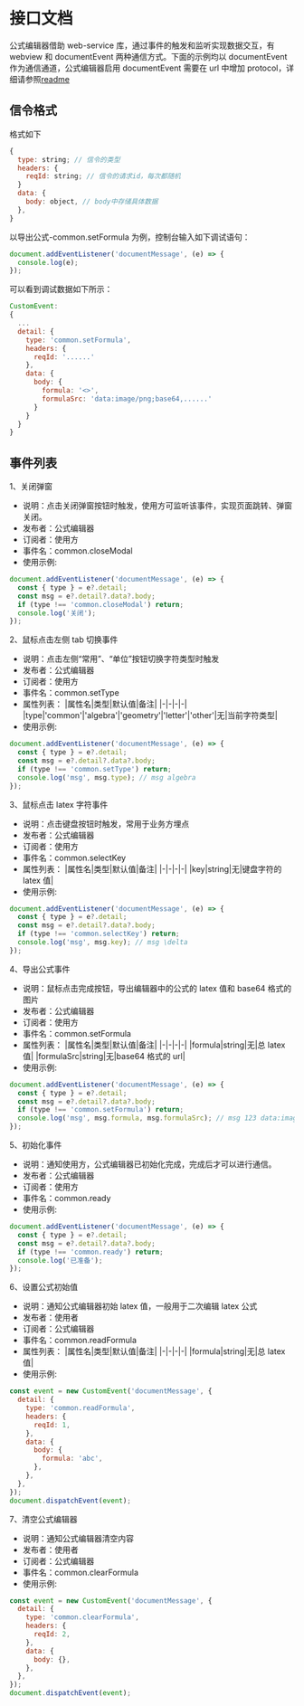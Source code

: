 # 接口文档

公式编辑器借助 web-service 库，通过事件的触发和监听实现数据交互，有 webview 和 documentEvent 两种通信方式。下面的示例均以 documentEvent 作为通信通道，公式编辑器启用 documentEvent 需要在 url 中增加 protocol，详细请参照[readme](https://github.com/SugarTurboS/Formula-Editor/blob/dev-2.0.23/readme.md)

## 信令格式

格式如下

```js
{
  type: string; // 信令的类型
  headers: {
    reqId: string; // 信令的请求id，每次都随机
  }
  data: {
    body: object, // body中存储具体数据
  },
}
```

以导出公式-common.setFormula 为例，控制台输入如下调试语句：

```js
document.addEventListener('documentMessage', (e) => {
  console.log(e);
});
```

可以看到调试数据如下所示：

```js
CustomEvent:
{
  ...
  detail: {
    type: 'common.setFormula',
    headers: {
      reqId: '......'
    },
    data: {
      body: {
        formula: '<>',
        formulaSrc: 'data:image/png;base64,......'
      }
    }
  }
}
```

## 事件列表

1、关闭弹窗

- 说明：点击关闭弹窗按钮时触发，使用方可监听该事件，实现页面跳转、弹窗关闭。
- 发布者：公式编辑器
- 订阅者：使用方
- 事件名：common.closeModal
- 使用示例:

```js
document.addEventListener('documentMessage', (e) => {
  const { type } = e?.detail;
  const msg = e?.detail?.data?.body;
  if (type !== 'common.closeModal') return;
  console.log('关闭');
});
```

2、鼠标点击左侧 tab 切换事件

- 说明：点击左侧“常用”、“单位”按钮切换字符类型时触发
- 发布者：公式编辑器
- 订阅者：使用方
- 事件名：common.setType
- 属性列表：
  |属性名|类型|默认值|备注|
  |-|-|-|-|
  |type|'common'\|'algebra'\|'geometry'\|'letter'\|'other'|无|当前字符类型|
- 使用示例:

```js
document.addEventListener('documentMessage', (e) => {
  const { type } = e?.detail;
  const msg = e?.detail?.data?.body;
  if (type !== 'common.setType') return;
  console.log('msg', msg.type); // msg algebra
});
```

3、鼠标点击 latex 字符事件

- 说明：点击键盘按钮时触发，常用于业务方埋点
- 发布者：公式编辑器
- 订阅者：使用方
- 事件名：common.selectKey
- 属性列表：
  |属性名|类型|默认值|备注|
  |-|-|-|-|
  |key|string|无|键盘字符的 latex 值|
- 使用示例:

```js
document.addEventListener('documentMessage', (e) => {
  const { type } = e?.detail;
  const msg = e?.detail?.data?.body;
  if (type !== 'common.selectKey') return;
  console.log('msg', msg.key); // msg \delta
});
```

4、导出公式事件

- 说明：鼠标点击完成按钮，导出编辑器中的公式的 latex 值和 base64 格式的图片
- 发布者：公式编辑器
- 订阅者：使用方
- 事件名：common.setFormula
- 属性列表：
  |属性名|类型|默认值|备注|
  |-|-|-|-|
  |formula|string|无|总 latex 值|
  |formulaSrc|string|无|base64 格式的 url|
- 使用示例:

```js
document.addEventListener('documentMessage', (e) => {
  const { type } = e?.detail;
  const msg = e?.detail?.data?.body;
  if (type !== 'common.setFormula') return;
  console.log('msg', msg.formula, msg.formulaSrc); // msg 123 data:image/png;......
});
```

5、初始化事件

- 说明：通知使用方，公式编辑器已初始化完成，完成后才可以进行通信。
- 发布者：公式编辑器
- 订阅者：使用方
- 事件名：common.ready
- 使用示例:

```js
document.addEventListener('documentMessage', (e) => {
  const { type } = e?.detail;
  const msg = e?.detail?.data?.body;
  if (type !== 'common.ready') return;
  console.log('已准备');
});
```

6、设置公式初始值

- 说明：通知公式编辑器初始 latex 值，一般用于二次编辑 latex 公式
- 发布者：使用者
- 订阅者：公式编辑器
- 事件名：common.readFormula
- 属性列表：
  |属性名|类型|默认值|备注|
  |-|-|-|-|
  |formula|string|无|总 latex 值|
- 使用示例:

```js
const event = new CustomEvent('documentMessage', {
  detail: {
    type: 'common.readFormula',
    headers: {
      reqId: 1,
    },
    data: {
      body: {
        formula: 'abc',
      },
    },
  },
});
document.dispatchEvent(event);
```

7、清空公式编辑器

- 说明：通知公式编辑器清空内容
- 发布者：使用者
- 订阅者：公式编辑器
- 事件名：common.clearFormula
- 使用示例:

```js
const event = new CustomEvent('documentMessage', {
  detail: {
    type: 'common.clearFormula',
    headers: {
      reqId: 2,
    },
    data: {
      body: {},
    },
  },
});
document.dispatchEvent(event);
```
